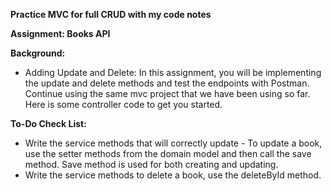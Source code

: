 **Practice MVC for full CRUD with my code notes**

**Assignment: Books API**

**Background:**
- Adding Update and Delete: In this assignment, you will be implementing the update and delete methods and test the endpoints with Postman. Continue using the same mvc project that we have been using so far. Here is some controller code to get you started.


**To-Do Check List:**
- Write the service methods that will correctly update - To update a book, use the setter methods from the domain model and then call the save method. Save method is used for both creating and updating. 
- Write the service methods to delete a book, use the deleteById method. 
